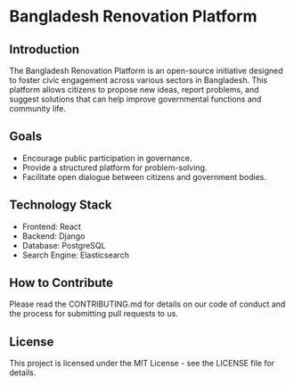 # Bangladesh Renovation Platform

## Introduction

The Bangladesh Renovation Platform is an open-source initiative designed to foster civic engagement across various
sectors in Bangladesh. This platform allows citizens to propose new ideas, report problems, and suggest solutions that
can help improve governmental functions and community life.

## Goals

- Encourage public participation in governance.
- Provide a structured platform for problem-solving.
- Facilitate open dialogue between citizens and government bodies.

## Technology Stack

- Frontend: React
- Backend: Django
- Database: PostgreSQL
- Search Engine: Elasticsearch

## How to Contribute

Please read the CONTRIBUTING.md for details on our code of conduct and the process for submitting pull requests to us.

## License

This project is licensed under the MIT License - see the LICENSE file for details.

